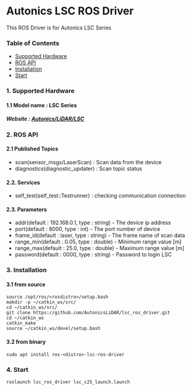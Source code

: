 # Autonics LSC ROS Driver
This ROS Driver is for Autonics LSC Series

### Table of Contents

- [Supported Hardware](#1-supported-hardware)
- [ROS API](#2-ros-api)
- [Installation](#3-installation)
- [Start](#4-start)


### 1. Supported Hardware
#### 1.1 Model name : LSC Series
#####   Website : [Autonics/LiDAR/LSC](https://www.autonics.com/series/3001018)


### 2. ROS API
#### 2.1 Published Topics
* scan(sensor_msgs/LaserScan) : Scan data from the device
* diagnostics(diagnostic_updater) : Scan topic status
#### 2.2. Services
* self_test(self_test::Testrunner) : checking communication connection
#### 2.3. Parameters
* addr(default : 192.168.0.1, type : string) - The device ip address
* port(default : 8000, type : int) - The port number of device
* frame_id(default : laser, type : string) - The frame name of scan data
* range_min(default : 0.05, type : double) - Minimum range value [m]
* range_max(default : 25.0, type : double) - Maximum range value [m]
* password(default : 0000, type : string) - Password to login LSC


### 3. Installation
####   3.1 from source
    source /opt/ros/<rosdistro>/setup.bash
    makdir -p ~/catkin_ws/src/
    cd ~/catkin_ws/src/
    git clone https://github.com/AutonicsLiDAR/lsc_ros_driver.git
    cd ~/catkin_ws
    catkin_make
    source ~/catkin_ws/devel/setup.bash
    
####   3.2 from binary
    sudo apt install ros-<distro>-lsc-ros-driver


### 4. Start
    roslaunch lsc_ros_driver lsc_c25_launch.launch
